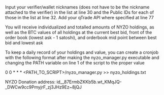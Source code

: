 Input your verifier/wallet nicknames (does not have to be the nickname attached to the verifier) in the list at line 30 and the Public IDs for each of those in the list at line 32. Add your qTrade API where specified at line 77

You will receive individualized and totalled amounts of NYZO holdings, as well as the BTC values of all holdings at the current best bid, front of the order book (lowest ask - 1 satoshi), and orderbook mid point between best bid and lowest ask

To keep a daily record of your holdings and value, you can create a cronjob with the following format after making the nyzo_manager.py executable and changing the PATH variable on line 1 of the script to the proper value

0 0 * * * <PATH_TO_SCRIPT>/nyzo_manager.py >> nyzo_holdings.txt

NYZO Donation address: id__87ErmbZKKb5b.wt_KMqJQ-_DWCw9cc9PmyjrF_zj3JHz9Ez~8jQJ
